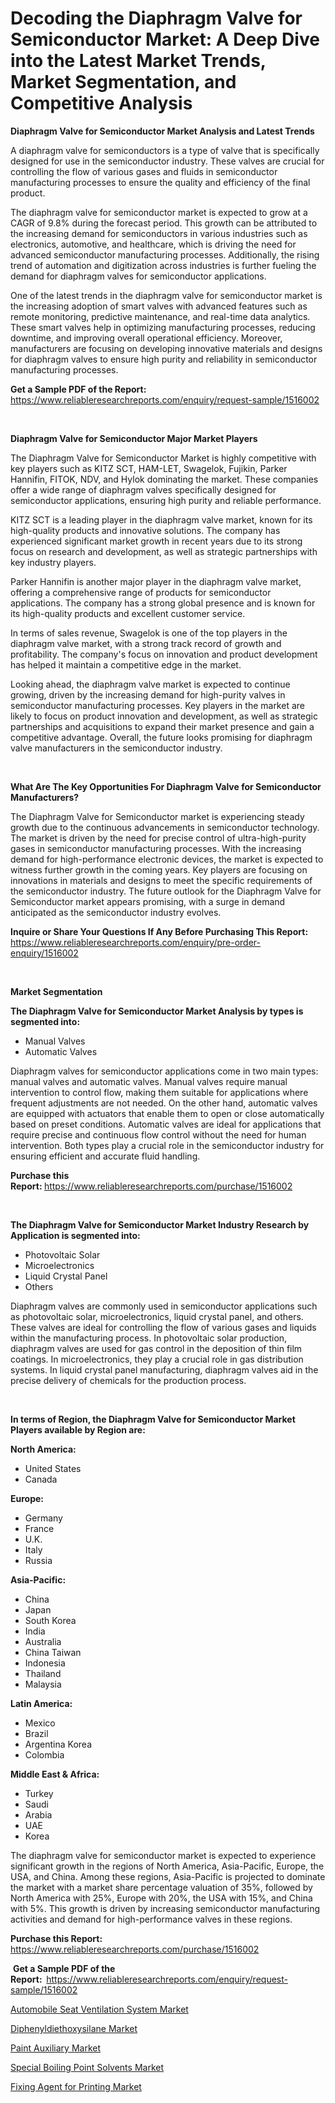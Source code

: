 <p><h1>Decoding the Diaphragm Valve for Semiconductor Market: A Deep Dive into the Latest Market Trends, Market Segmentation, and Competitive Analysis</h1></p><p><strong>Diaphragm Valve for Semiconductor Market Analysis and Latest Trends</strong></p>
<p><p>A diaphragm valve for semiconductors is a type of valve that is specifically designed for use in the semiconductor industry. These valves are crucial for controlling the flow of various gases and fluids in semiconductor manufacturing processes to ensure the quality and efficiency of the final product.</p><p>The diaphragm valve for semiconductor market is expected to grow at a CAGR of 9.8% during the forecast period. This growth can be attributed to the increasing demand for semiconductors in various industries such as electronics, automotive, and healthcare, which is driving the need for advanced semiconductor manufacturing processes. Additionally, the rising trend of automation and digitization across industries is further fueling the demand for diaphragm valves for semiconductor applications.</p><p>One of the latest trends in the diaphragm valve for semiconductor market is the increasing adoption of smart valves with advanced features such as remote monitoring, predictive maintenance, and real-time data analytics. These smart valves help in optimizing manufacturing processes, reducing downtime, and improving overall operational efficiency. Moreover, manufacturers are focusing on developing innovative materials and designs for diaphragm valves to ensure high purity and reliability in semiconductor manufacturing processes.</p></p>
<p><strong>Get a Sample PDF of the Report:&nbsp;</strong> <a href="https://www.reliableresearchreports.com/enquiry/request-sample/1516002">https://www.reliableresearchreports.com/enquiry/request-sample/1516002</a></p>
<p>&nbsp;</p>
<p><strong>Diaphragm Valve for Semiconductor Major Market Players</strong></p>
<p><p>The Diaphragm Valve for Semiconductor Market is highly competitive with key players such as KITZ SCT, HAM-LET, Swagelok, Fujikin, Parker Hannifin, FITOK, NDV, and Hylok dominating the market. These companies offer a wide range of diaphragm valves specifically designed for semiconductor applications, ensuring high purity and reliable performance.</p><p>KITZ SCT is a leading player in the diaphragm valve market, known for its high-quality products and innovative solutions. The company has experienced significant market growth in recent years due to its strong focus on research and development, as well as strategic partnerships with key industry players.</p><p>Parker Hannifin is another major player in the diaphragm valve market, offering a comprehensive range of products for semiconductor applications. The company has a strong global presence and is known for its high-quality products and excellent customer service.</p><p>In terms of sales revenue, Swagelok is one of the top players in the diaphragm valve market, with a strong track record of growth and profitability. The company's focus on innovation and product development has helped it maintain a competitive edge in the market.</p><p>Looking ahead, the diaphragm valve market is expected to continue growing, driven by the increasing demand for high-purity valves in semiconductor manufacturing processes. Key players in the market are likely to focus on product innovation and development, as well as strategic partnerships and acquisitions to expand their market presence and gain a competitive advantage. Overall, the future looks promising for diaphragm valve manufacturers in the semiconductor industry.</p></p>
<p>&nbsp;</p>
<p><strong>What Are The Key Opportunities For Diaphragm Valve for Semiconductor Manufacturers?</strong></p>
<p><p>The Diaphragm Valve for Semiconductor market is experiencing steady growth due to the continuous advancements in semiconductor technology. The market is driven by the need for precise control of ultra-high-purity gases in semiconductor manufacturing processes. With the increasing demand for high-performance electronic devices, the market is expected to witness further growth in the coming years. Key players are focusing on innovations in materials and designs to meet the specific requirements of the semiconductor industry. The future outlook for the Diaphragm Valve for Semiconductor market appears promising, with a surge in demand anticipated as the semiconductor industry evolves.</p></p>
<p><strong>Inquire or Share Your Questions If Any Before Purchasing This Report:</strong> <a href="https://www.reliableresearchreports.com/enquiry/pre-order-enquiry/1516002">https://www.reliableresearchreports.com/enquiry/pre-order-enquiry/1516002</a></p>
<p>&nbsp;</p>
<p><strong>Market Segmentation</strong></p>
<p><strong>The Diaphragm Valve for Semiconductor Market Analysis by types is segmented into:</strong></p>
<p><ul><li>Manual Valves</li><li>Automatic Valves</li></ul></p>
<p><p>Diaphragm valves for semiconductor applications come in two main types: manual valves and automatic valves. Manual valves require manual intervention to control flow, making them suitable for applications where frequent adjustments are not needed. On the other hand, automatic valves are equipped with actuators that enable them to open or close automatically based on preset conditions. Automatic valves are ideal for applications that require precise and continuous flow control without the need for human intervention. Both types play a crucial role in the semiconductor industry for ensuring efficient and accurate fluid handling.</p></p>
<p><strong>Purchase this Report:&nbsp;</strong><a href="https://www.reliableresearchreports.com/purchase/1516002">https://www.reliableresearchreports.com/purchase/1516002</a></p>
<p>&nbsp;</p>
<p><strong>The Diaphragm Valve for Semiconductor Market Industry Research by Application is segmented into:</strong></p>
<p><ul><li>Photovoltaic Solar</li><li>Microelectronics</li><li>Liquid Crystal Panel</li><li>Others</li></ul></p>
<p><p>Diaphragm valves are commonly used in semiconductor applications such as photovoltaic solar, microelectronics, liquid crystal panel, and others. These valves are ideal for controlling the flow of various gases and liquids within the manufacturing process. In photovoltaic solar production, diaphragm valves are used for gas control in the deposition of thin film coatings. In microelectronics, they play a crucial role in gas distribution systems. In liquid crystal panel manufacturing, diaphragm valves aid in the precise delivery of chemicals for the production process.</p></p>
<p>&nbsp;</p>
<p><strong>In terms of Region, the Diaphragm Valve for Semiconductor Market Players available by Region are:</strong></p>
<p>
    <p> <strong> North America: </strong>
        <ul>
            <li>United States</li>
            <li>Canada</li>
        </ul>
        </p> 
    <p> <strong> Europe: </strong>
        <ul>
            <li>Germany</li>
            <li>France</li>
            <li>U.K.</li>
            <li>Italy</li>
            <li>Russia</li>
        </ul>
        </p> 
    <p> <strong> Asia-Pacific: </strong>
        <ul>
            <li>China</li>
            <li>Japan</li>
            <li>South Korea</li>
            <li>India</li>
            <li>Australia</li>
            <li>China Taiwan</li>
            <li>Indonesia</li>
            <li>Thailand</li>
            <li>Malaysia</li>
        </ul>
        </p> 
    <p> <strong> Latin America: </strong>
        <ul>
            <li>Mexico</li>
            <li>Brazil</li>
            <li>Argentina Korea</li>
            <li>Colombia</li>
        </ul>
        </p> 
    <p> <strong> Middle East & Africa: </strong>
        <ul>
            <li>Turkey</li>
            <li>Saudi</li>
            <li>Arabia</li>
            <li>UAE</li>
            <li>Korea</li>
        </ul>
    </p>
    </p>
<p><p>The diaphragm valve for semiconductor market is expected to experience significant growth in the regions of North America, Asia-Pacific, Europe, the USA, and China. Among these regions, Asia-Pacific is projected to dominate the market with a market share percentage valuation of 35%, followed by North America with 25%, Europe with 20%, the USA with 15%, and China with 5%. This growth is driven by increasing semiconductor manufacturing activities and demand for high-performance valves in these regions.</p></p>
<p><strong>Purchase this Report: </strong><a href="https://www.reliableresearchreports.com/purchase/1516002">https://www.reliableresearchreports.com/purchase/1516002</a></p>
<p>&nbsp;<strong>Get a Sample PDF of the Report:&nbsp;&nbsp;</strong><a href="https://www.reliableresearchreports.com/enquiry/request-sample/1516002">https://www.reliableresearchreports.com/enquiry/request-sample/1516002</a></p>
<p><strong></strong></p>
<p><p><a href="https://github.com/mancsybtousav/Market-Research-Report-List-1/blob/main/automobile-seat-ventilation-system-market.md">Automobile Seat Ventilation System Market</a></p><p><a href="https://github.com/josesg55/Market-Research-Report-List-1/blob/main/diphenyldiethoxysilane-market.md">Diphenyldiethoxysilane Market</a></p><p><a href="https://boundless-drawbridge-702.notion.site/Paint-Auxiliary-Market-Size-and-Examines-its-Market-Scope-with-a-Primary-Focus-on-Growth-Opportuni-37ed4b3ca4c24b48ac5080ecbc862bae">Paint Auxiliary Market</a></p><p><a href="https://view.publitas.com/reportprime-1/special-boiling-point-solvents-market-size-reflecting-a-forecast-till-2031-market-by-type-by-application-and-by-geography/">Special Boiling Point Solvents Market</a></p><p><a href="https://gamy-alyssum-396.notion.site/Fixing-Agent-for-Printing-Market-Centers-on-Aspects-such-as-Market-Growth-Market-Share-Market-Oppo-8dad2b75b5194fd4957e9bb195ec0e41">Fixing Agent for Printing Market</a></p></p>